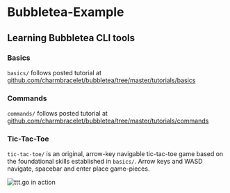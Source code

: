 # Bubbletea-Example

## Learning Bubbletea CLI tools 

### Basics
```basics/``` follows posted tutorial at [github.com/charmbracelet/bubbletea/tree/master/tutorials/basics](https://www.github.com/charmbracelet/bubbletea/tree/master/tutorials/basics)

### Commands
```commands/``` follows posted tutorial at [github.com/charmbracelet/bubbletea/tree/master/tutorials/commands](https://www.github.com/charmbracelet/bubbletea/tree/master/tutorials/commands)

### Tic-Tac-Toe
```tic-tac-toe/``` is an original, arrow-key navigable tic-tac-toe game based on the foundational skills established in ```basics/```. Arrow keys and WASD navigate, spacebar and enter place game-pieces.

![ttt.go in action](images/tictactoe.gif)


